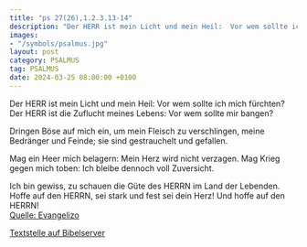 ```yaml
---
title: "ps 27(26),1.2.3.13-14"
description: "Der HERR ist mein Licht und mein Heil:  Vor wem sollte ich mich fürchten?  Der HERR ist die Zuflucht meines Lebens:  Vor wem sollte mir bangen?  Dringen Böse auf mich ein,  um mein Fleisch zu verschlingen,  meine Bedränger und Feinde;  sie sind gestrauchelt und gefallen.  M...."
images:
- "/symbols/psalmus.jpg"
layout: post
category: PSALMUS
tag: PSALMUS
date: 2024-03-25 08:00:00 +0100
---
```

Der HERR ist mein Licht und mein Heil: 
Vor wem sollte ich mich fürchten? 
Der HERR ist die Zuflucht meines Lebens: 
Vor wem sollte mir bangen?

Dringen Böse auf mich ein, 
um mein Fleisch zu verschlingen, 
meine Bedränger und Feinde; 
sie sind gestrauchelt und gefallen.

Mag ein Heer mich belagern: 
Mein Herz wird nicht verzagen.<!--more--> 
Mag Krieg gegen mich toben: 
Ich bleibe dennoch voll Zuversicht.

Ich bin gewiss, zu schauen 
die Güte des HERRN im Land der Lebenden.
Hoffe auf den HERRN, sei stark 
und fest sei dein Herz! Und hoffe auf den HERRN!<br>
[Quelle: Evangelizo](https://evangeliumtagfuertag.org/DE/gospel)

[Textstelle auf Bibelserver](https://www.bibleserver.com/EU/ps27(26),1.2.3.13-14)
